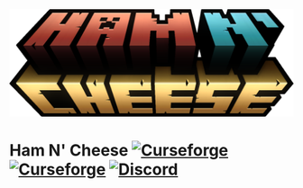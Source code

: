 <img src="https://raw.githubusercontent.com/CoffeeCatRailway/HamNCheese/main/src/main/resources/logo.png"/>

# Ham N' Cheese [![Curseforge](http://cf.way2muchnoise.eu/full_ham-n-cheese_downloads.svg)](https://minecraft.curseforge.com/projects/ham-n-cheese) [![Curseforge](http://cf.way2muchnoise.eu/versions/For%20MC_ham-n-cheese_all.svg)](https://minecraft.curseforge.com/projects/ham-n-cheese) [![Discord](https://img.shields.io/discord/416514612977205248?label=discord&logo=discord&color=7289da)](https://discord.gg/JM4NjRzZPS)
